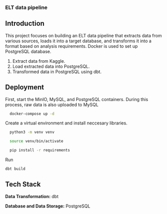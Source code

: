 ### ELT data pipeline

## Introduction
 This project focuses on building an ELT data pipeline that extracts data from various sources, loads it into a target database, and
 transforms it into a format based on analysis requirements. Docker is used to set up PostgreSQL database.

1. Extract data from Kaggle.
2. Load extracted data into PostgreSQL.
3. Transformed data in PostgreSQL using dbt.

## Deployment

First, start the MinIO, MySQL, and PostgreSQL containers. During this process, raw data is also uploaded to MySQL

``` bash
  docker-compose up -d
```
 Create a virtual environment and install neccesary libraries.
``` bash
  python3 -m venv venv

  source venv/bin/activate

  pip install -r requirements
```
Run
``` bash
dbt build
```

## Tech Stack

**Data Transformation:** dbt

**Database and Data Storage:** PostgreSQL
